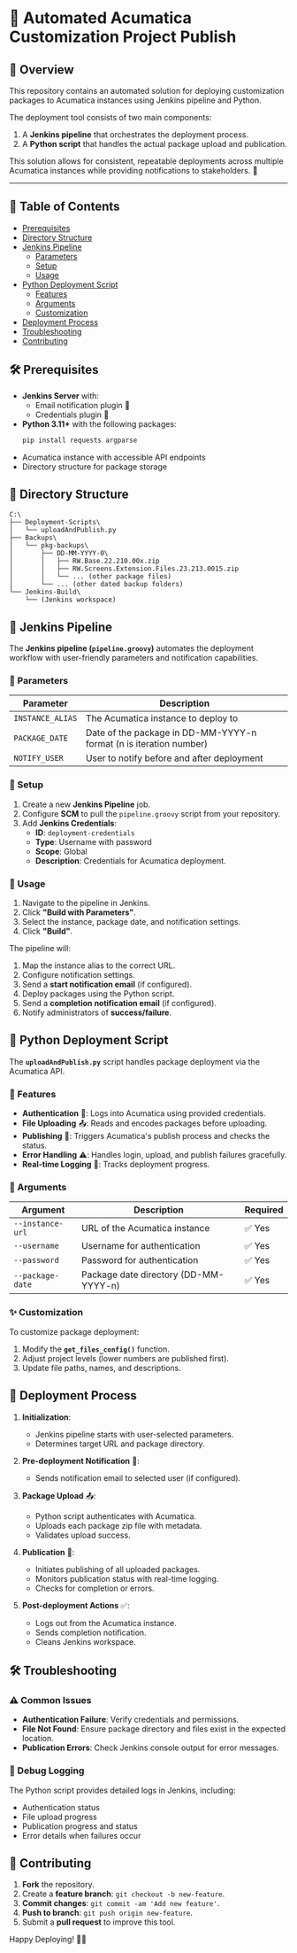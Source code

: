 # 📌 Automated Acumatica Customization Project Publish

## 📜 Overview
This repository contains an automated solution for deploying customization packages to Acumatica instances using Jenkins pipeline and Python.

The deployment tool consists of two main components:
1. A **Jenkins pipeline** that orchestrates the deployment process.
2. A **Python script** that handles the actual package upload and publication.

This solution allows for consistent, repeatable deployments across multiple Acumatica instances while providing notifications to stakeholders. 🚀

---

## 📂 Table of Contents

- [Prerequisites](##Prerequisites)
- [Directory Structure](#directory-structure)
- [Jenkins Pipeline](#jenkins-pipeline)
  - [Parameters](#parameters)
  - [Setup](#setup)
  - [Usage](#usage)
- [Python Deployment Script](#python-deployment-script)
  - [Features](#features)
  - [Arguments](#arguments)
  - [Customization](#customization)
- [Deployment Process](#deployment-process)
- [Troubleshooting](#troubleshooting)
- [Contributing](#contributing)

## 🛠 Prerequisites

- **Jenkins Server** with:
  - Email notification plugin 📧
  - Credentials plugin 🔑
- **Python 3.11+** with the following packages:
  ```sh
  pip install requests argparse
  ```
- Acumatica instance with accessible API endpoints
- Directory structure for package storage

## 📂 Directory Structure

```
C:\
├── Deployment-Scripts\
│   └── uploadAndPublish.py
├── Backups\
│   └── pkg-backups\
│       ├── DD-MM-YYYY-0\
│       │   ├── RW.Base.22.210.00x.zip
│       │   ├── RW.Screens.Extension.Files.23.213.0015.zip
│       │   └── ... (other package files)
│       └── ... (other dated backup folders)
└── Jenkins-Build\
    └── (Jenkins workspace)
```

## 🚀 Jenkins Pipeline

The **Jenkins pipeline (`pipeline.groovy`)** automates the deployment workflow with user-friendly parameters and notification capabilities.

### 🔹 Parameters

| Parameter       | Description |
|----------------|-------------|
| `INSTANCE_ALIAS` | The Acumatica instance to deploy to |
| `PACKAGE_DATE`  | Date of the package in DD-MM-YYYY-n format (n is iteration number) |
| `NOTIFY_USER`   | User to notify before and after deployment |

### 🔧 Setup

1. Create a new **Jenkins Pipeline** job.
2. Configure **SCM** to pull the `pipeline.groovy` script from your repository.
3. Add **Jenkins Credentials**:
   - **ID**: `deployment-credentials`
   - **Type**: Username with password
   - **Scope**: Global
   - **Description**: Credentials for Acumatica deployment.

### 📌 Usage

1. Navigate to the pipeline in Jenkins.
2. Click **"Build with Parameters"**.
3. Select the instance, package date, and notification settings.
4. Click **"Build"**.

The pipeline will:
1. Map the instance alias to the correct URL.
2. Configure notification settings.
3. Send a **start notification email** (if configured).
4. Deploy packages using the Python script.
5. Send a **completion notification email** (if configured).
6. Notify administrators of **success/failure**.

## 🐍 Python Deployment Script

The **`uploadAndPublish.py`** script handles package deployment via the Acumatica API.

### 🔹 Features

- **Authentication** 🔐: Logs into Acumatica using provided credentials.
- **File Uploading** 📤: Reads and encodes packages before uploading.
- **Publishing** 🚀: Triggers Acumatica's publish process and checks the status.
- **Error Handling** ⚠️: Handles login, upload, and publish failures gracefully.
- **Real-time Logging** 📜: Tracks deployment progress.

### 📌 Arguments

| Argument          | Description | Required |
|------------------|-------------|----------|
| `--instance-url` | URL of the Acumatica instance | ✅ Yes |
| `--username`     | Username for authentication | ✅ Yes |
| `--password`     | Password for authentication | ✅ Yes |
| `--package-date` | Package date directory (DD-MM-YYYY-n) | ✅ Yes |

### ✨ Customization

To customize package deployment:
1. Modify the **`get_files_config()`** function.
2. Adjust project levels (lower numbers are published first).
3. Update file paths, names, and descriptions.

## 🔄 Deployment Process

1. **Initialization**:
   - Jenkins pipeline starts with user-selected parameters.
   - Determines target URL and package directory.

2. **Pre-deployment Notification** 📩:
   - Sends notification email to selected user (if configured).

3. **Package Upload** 📤:
   - Python script authenticates with Acumatica.
   - Uploads each package zip file with metadata.
   - Validates upload success.

4. **Publication** 🚀:
   - Initiates publishing of all uploaded packages.
   - Monitors publication status with real-time logging.
   - Checks for completion or errors.

5. **Post-deployment Actions** ✅:
   - Logs out from the Acumatica instance.
   - Sends completion notification.
   - Cleans Jenkins workspace.

## 🛠 Troubleshooting

### ⚠️ Common Issues

- **Authentication Failure**: Verify credentials and permissions.
- **File Not Found**: Ensure package directory and files exist in the expected location.
- **Publication Errors**: Check Jenkins console output for error messages.

### 📜 Debug Logging

The Python script provides detailed logs in Jenkins, including:
- Authentication status
- File upload progress
- Publication progress and status
- Error details when failures occur

## 🤝 Contributing

1. **Fork** the repository.
2. Create a **feature branch**: `git checkout -b new-feature`.
3. **Commit changes**: `git commit -am 'Add new feature'`.
4. **Push to branch**: `git push origin new-feature`.
5. Submit a **pull request** to improve this tool.

Happy Deploying! 🚀🔥

